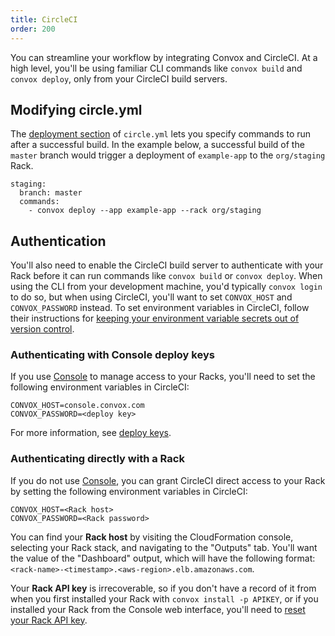```yaml
---
title: CircleCI
order: 200
---
```


You can streamline your workflow by integrating Convox and CircleCI. At a high level, you'll be using familiar CLI commands like `convox build` and `convox deploy`, only from your CircleCI build servers.

## Modifying circle.yml

The [deployment section](https://circleci.com/docs/configuration/#deployment) of `circle.yml` lets you specify commands to run after a successful build. In the example below, a successful build of the `master` branch would trigger a deployment of `example-app` to the `org/staging` Rack.

    staging:
      branch: master
      commands:
        - convox deploy --app example-app --rack org/staging

## Authentication

You'll also need to enable the CircleCI build server to authenticate with your Rack before it can run commands like `convox build` or `convox deploy`. When using the CLI from your development machine, you'd typically `convox login` to do so, but when using CircleCI, you'll want to set `CONVOX_HOST` and `CONVOX_PASSWORD` instead. To set environment variables in CircleCI, follow their instructions for [keeping your environment variable secrets out of version control](https://circleci.com/docs/environment-variables/#setting-environment-variables-for-all-commands-without-adding-them-to-git).

### Authenticating with Console deploy keys

If you use [Console](https://console.convox.com/) to manage access to your Racks, you'll need to set the following environment variables in CircleCI:

    CONVOX_HOST=console.convox.com
    CONVOX_PASSWORD=<deploy key>

For more information, see [deploy keys](/docs/deploy-keys).


### Authenticating directly with a Rack

If you do not use [Console](https://console.convox.com/), you can grant CircleCI direct access to your Rack by setting the following environment variables in CircleCI:

    CONVOX_HOST=<Rack host>
    CONVOX_PASSWORD=<Rack password>

You can find your **Rack host** by visiting the CloudFormation console, selecting your Rack stack, and navigating to the "Outputs" tab. You'll want the value of the "Dashboard" output, which will have the following format: `<rack-name>-<timestamp>.<aws-region>.elb.amazonaws.com`.

Your **Rack API key** is irrecoverable, so if you don't have a record of it from when you first installed your Rack with `convox install -p APIKEY`, or if you installed your Rack from the Console web interface, you'll need to [reset your Rack API key](/docs/api-keyroll#roll-rack-api-key-ne-password).
